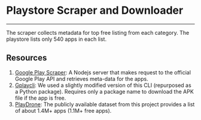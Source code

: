 # Playstore Scraper and Downloader
---

The scraper collects metadata for top free listing from each category. The playstore lists only 540 apps in each list.

## Resources
1. [Google Play Scraper](https://github.com/facundoolano/google-play-scraper): A Nodejs server that makes request to the official Google Play API and retrieves meta-data for the apps.
2. [Gplaycli](https://github.com/matlink/gplaycli): We used a slightly modified version of this CLI (repurposed as a Python package). Requires only a package name to download the APK file if the app is free.
3. [PlayDrone](https://github.com/nviennot/playdrone): The publicly available dataset from this project provides a list of about 1.4M+ apps (1.1M+ free apps).